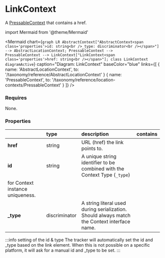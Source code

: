 # LinkContext

A [PressableContext](/taxonomy/reference/location-contexts/PressableContext) that contains a href.

import Mermaid from '@theme/Mermaid'

<Mermaid chart={`
    graph LR
      AbstractContext["AbstractContext<span class='properties'>id: string<br />_type: discriminator<br /></span>"] --> AbstractLocationContext;
PressableContext -->       PressableContext --> LinkContext["LinkContext<span class='properties'>href: string<br /></span>"];
    class LinkContext diagramActive
  `}
  caption="Diagram: LinkContext"
  baseColor="blue"
  links={[
    { name: 'AbstractLocationContext', to: '/taxonomy/reference/AbstractLocationContext' }
    { name: 'PressableContext', to: '/taxonomy/reference/location-contexts/PressableContext' }
  ]}
/>

### Requires

None.

### Properties

|           | type          | description                                                                                                 | contains |
|:----------|:--------------|:------------------------------------------------------------------------------------------------------------|:---------|
| **href**  | string        | URL (href) the link points to.                                                                              |          |
| **id**    | string        | A unique string identifier to be combined with the Context Type (`_type`) 
for Context instance uniqueness. |          |
| **_type** | discriminator | A string literal used during serialization. Should always match the Context interface name.                 |          |

:::info setting of the id & type
The tracker will automatically set the id and _type based on the link element. When this is not possible on a specific platform, it will ask for a manual id and _type to be set.
:::
